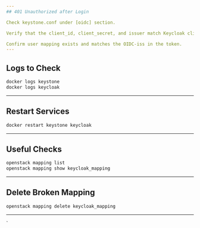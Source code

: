 ```yaml
---
## 401 Unauthorized after Login

Check keystone.conf under [oidc] section.

Verify that the client_id, client_secret, and issuer match Keycloak client.

Confirm user mapping exists and matches the OIDC-iss in the token.
---
```

## Logs to Check
```bash
docker logs keystone
docker logs keycloak
```
---
## Restart Services
```bash
docker restart keystone keycloak
```
---
## Useful Checks
```bash
openstack mapping list
openstack mapping show keycloak_mapping
```
---
## Delete Broken Mapping
```bash
openstack mapping delete keycloak_mapping
```
---
`
